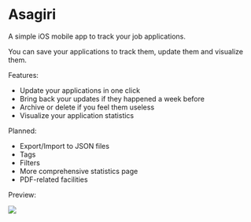 # Asagiri

A simple iOS mobile app to track your job applications.

You can save your applications to track them, update them and visualize them.

Features:

- Update your applications in one click
- Bring back your updates if they happened a week before
- Archive or delete if you feel them useless
- Visualize your application statistics

Planned:

- Export/Import to JSON files
- Tags
- Filters
- More comprehensive statistics page
- PDF-related facilities

Preview:

![](https://i.v2ex.co/mhVHd9AZ.png)

